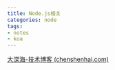 ```yaml
---
title: Node.js相关
categories: node
tags: 
- notes
- koa
---
```


[大深海-技术博客 (chenshenhai.com)](https://chenshenhai.com/koa2-note/note/start/quick)

